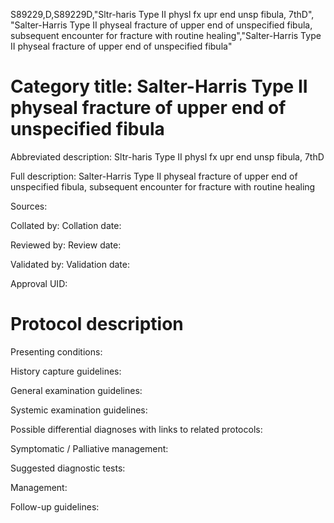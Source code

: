 S89229,D,S89229D,"Sltr-haris Type II physl fx upr end unsp fibula, 7thD", "Salter-Harris Type II physeal fracture of upper end of unspecified fibula, subsequent encounter for fracture with routine healing","Salter-Harris Type II physeal fracture of upper end of unspecified fibula"
# Category title: Salter-Harris Type II physeal fracture of upper end of unspecified fibula

Abbreviated description: Sltr-haris Type II physl fx upr end unsp fibula, 7thD

Full description: Salter-Harris Type II physeal fracture of upper end of unspecified fibula, subsequent encounter for fracture with routine healing

Sources:

Collated by:
Collation date:

Reviewed by:
Review date:

Validated by:
Validation date:

Approval UID:

# Protocol description

Presenting conditions:

History capture guidelines:

General examination guidelines:

Systemic examination guidelines:

Possible differential diagnoses with links to related protocols:

Symptomatic / Palliative management:

Suggested diagnostic tests:

Management:

Follow-up guidelines:
